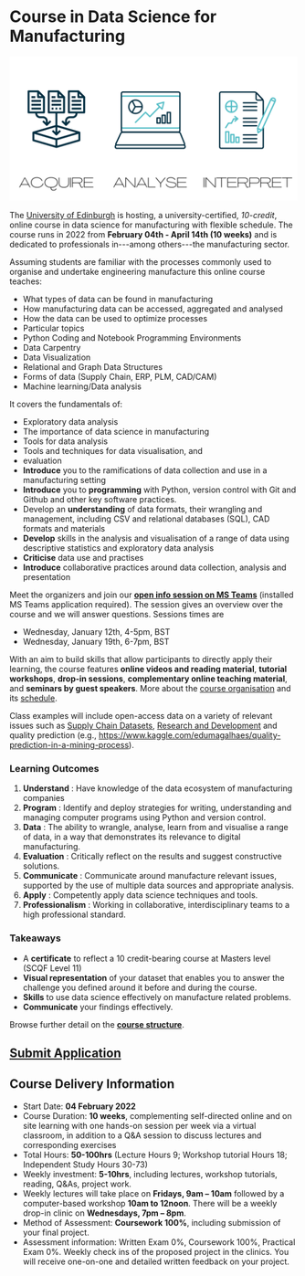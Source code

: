 # Course in Data Science for Manufacturing

![teaser](images/teaserdsm.png)

The [University of Edinburgh](https://www.ed.ac.uk) is hosting, a university-certified, _10-credit_, online course in data science for manufacturing with flexible schedule. The course runs in 2022 from __February 04th - April 14th (10 weeks)__ and is dedicated to professionals in---among others---the manufacturing sector.

Assuming students are familiar with the processes commonly used to organise and undertake engineering manufacture this online course teaches:

*	What types of data can be found in manufacturing
*	How manufacturing data can be accessed, aggregated and analysed 
*	How the data can be used to optimize processes
*	Particular topics
 *	Python Coding and Notebook Programming Environments 
 *	Data Carpentry
 *	Data Visualization
 *	Relational and Graph Data Structures
 * Forms of data (Supply Chain, ERP, PLM, CAD/CAM)
 *	Machine learning/Data analysis


It covers the fundamentals of: 
* Exploratory data analysis
* The importance of data science in manufacturing
* Tools for data analysis
* Tools and techniques for data visualisation, and
* evaluation
* __Introduce__ you to the ramifications of data collection and use in a manufacturing setting
* __Introduce__ you to __programming__ with Python, version control with Git and Github and other key software practices.
* Develop an __understanding__ of data formats, their wrangling and management, including CSV and relational databases (SQL), CAD formats and materials 
* __Develop__ skills in the analysis and visualisation of a range of data using descriptive statistics and exploratory data analysis
* __Criticise__ data use and practises 
* __Introduce__ collaborative practices around data collection, analysis and presentation


Meet the organizers and join our **[open info session on MS Teams](https://teams.microsoft.com/l/meetup-join/19%3ameeting_NWY3YzIwZTAtOWEzZC00M2Q0LWIxYWEtZmFjYzg1MzA1MmRj%40thread.v2/0?context=%7b%22Tid%22%3a%222e9f06b0-1669-4589-8789-10a06934dc61%22%2c%22Oid%22%3a%2269a6ec46-60d9-4c4e-99e5-c8561f10dbfb%22%7d)** (installed MS Teams application required). The session gives an overview over the course and we will answer questions. Sessions times are 
* Wednesday, January 12th, 4-5pm, BST
* Wednesday, January 19th, 6-7pm, BST


With an aim to build skills that allow participants to directly apply their learning, the course features __online videos and reading material__, __tutorial workshops__, __drop-in sessions__,  __complementary online teaching material__, and __seminars by guest speakers__. More about the [course organisation](organisation.html) and its [schedule](content.html).

<!---We encourage **BYOD---bring and work on your own data project** (we can sign non-disclosure agreements). --->
Class examples will include open-access data on a variety of relevant issues such as [Supply Chain Datasets](https://www.kaggle.com/abdelrahmancae/supply-chain-analysis-and-modeling), [Research and Development](https://data.world/ie-central-stats/506f5e92-cf59-48c0-8ad7-943482cca2c7) and quality prediction (e.g., https://www.kaggle.com/edumagalhaes/quality-prediction-in-a-mining-process).

### Learning Outcomes
1. **Understand** : Have knowledge of the data ecosystem of manufacturing companies
2. **Program** : Identify and deploy strategies for writing, understanding and managing computer programs using Python and version control.
3. **Data** : The ability to wrangle, analyse, learn from and visualise a range of data, in a way that demonstrates its relevance to digital manufacturing.
4. **Evaluation** : Critically reflect on the results and suggest constructive solutions. 
5. **Communicate** : Communicate around manufacture relevant issues, supported by the use of multiple data sources and appropriate analysis.
6. **Apply** : Competently apply data science techniques and tools.
7. **Professionalism** : Working in collaborative, interdisciplinary teams to a high professional standard.


### Takeaways 
* A **certificate** to reflect a 10 credit-bearing course at Masters level (SCQF Level 11)
* **Visual representation** of your dataset that enables you to answer the challenge you defined around it before and during the course.
* **Skills** to use data science effectively on manufacture related problems.
* **Communicate** your findings effectively. 

Browse further detail on the __[course structure](organisation.md)__.

<!-- ## Focus Groups -->

## [Submit Application](https://forms.office.com/Pages/ResponsePage.aspx?id=sAafLmkWiUWHiRCgaTTcYSh2MWKVoxpLrG5A3l7A6AdUMDdMQUJVRDFROFg2NDJQSzY3VkdTNzFaNy4u)

<!-- Applications are now being accepted for the course. Please note that you **must** state that you are registering for the course ***Data Science for Manufacturing*** in the "Supporting Statement" section of the [application form](https://www.ed.ac.uk/studying/postgraduate/degrees/index.php?r=site/view&edition=2020&id=1002). -->


## Course Delivery Information
* Start Date: __04 February 2022__
* Course Duration: __10 weeks__, complementing self-directed online and on site learning with one hands-on session per week via a virtual classroom, in addition to a Q&amp;A session to discuss lectures and corresponding exercises 
* Total Hours: __50-100hrs__ (Lecture Hours 9; Workshop tutorial Hours 18; Independent Study Hours 30-73) 
* Weekly investment: __5-10hrs__, including lectures, workshop tutorials, reading, Q&As, project work.
* Weekly lectures will take place on __Fridays, 9am – 10am__ followed by a computer-based workshop __10am to 12noon__. There will be a weekly drop-in clinic on __Wednesdays, 7pm – 8pm__.  
* Method of Assessment: __Coursework 100%__, including submission of your final project. 
* Assessment information: Written Exam 0%, Coursework 100%, Practical Exam 0%. Weekly check ins of the proposed project in the clinics. You will receive one-on-one and detailed written feedback on your project.
